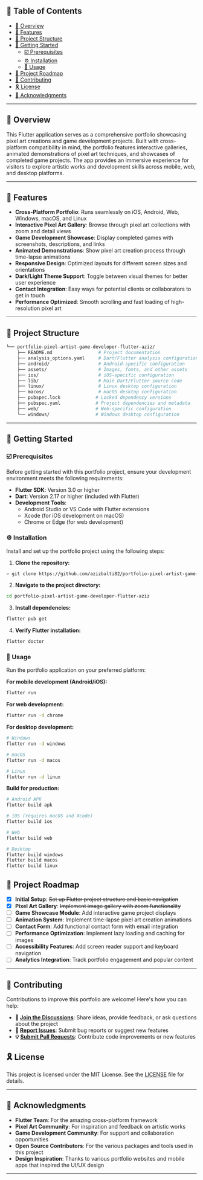 

## 🔗 Table of Contents

- [📍 Overview](#-overview)
- [👾 Features](#-features)
- [📁 Project Structure](#-project-structure)
- [🚀 Getting Started](#-getting-started)
  - [☑️ Prerequisites](#-prerequisites)
  - [⚙️ Installation](#-installation)
  - [🤖 Usage](#-usage)
- [📌 Project Roadmap](#-project-roadmap)
- [🔰 Contributing](#-contributing)
- [🎗 License](#-license)
- [🙌 Acknowledgments](#-acknowledgments)

---

## 📍 Overview

This Flutter application serves as a comprehensive portfolio showcasing pixel art creations and game development projects. Built with cross-platform compatibility in mind, the portfolio features interactive galleries, animated demonstrations of pixel art techniques, and showcases of completed game projects. The app provides an immersive experience for visitors to explore artistic works and development skills across mobile, web, and desktop platforms.

---

## 👾 Features

- **Cross-Platform Portfolio**: Runs seamlessly on iOS, Android, Web, Windows, macOS, and Linux
- **Interactive Pixel Art Gallery**: Browse through pixel art collections with zoom and detail views
- **Game Development Showcase**: Display completed games with screenshots, descriptions, and links
- **Animated Demonstrations**: Show pixel art creation process through time-lapse animations
- **Responsive Design**: Optimized layouts for different screen sizes and orientations
- **Dark/Light Theme Support**: Toggle between visual themes for better user experience
- **Contact Integration**: Easy ways for potential clients or collaborators to get in touch
- **Performance Optimized**: Smooth scrolling and fast loading of high-resolution pixel art

---

## 📁 Project Structure

```sh
└── portfolio-pixel-artist-game-developer-flutter-aziz/
    ├── README.md                 # Project documentation
    ├── analysis_options.yaml     # Dart/Flutter analysis configuration
    ├── android/                  # Android-specific configuration
    ├── assets/                   # Images, fonts, and other assets
    ├── ios/                      # iOS-specific configuration
    ├── lib/                      # Main Dart/Flutter source code
    ├── linux/                    # Linux desktop configuration
    ├── macos/                    # macOS desktop configuration
    ├── pubspec.lock             # Locked dependency versions
    ├── pubspec.yaml             # Project dependencies and metadata
    ├── web/                     # Web-specific configuration
    └── windows/                 # Windows desktop configuration
```

---

## 🚀 Getting Started

### ☑️ Prerequisites

Before getting started with this portfolio project, ensure your development environment meets the following requirements:

- **Flutter SDK**: Version 3.0 or higher
- **Dart**: Version 2.17 or higher (included with Flutter)
- **Development Tools**: 
  - Android Studio or VS Code with Flutter extensions
  - Xcode (for iOS development on macOS)
  - Chrome or Edge (for web development)

### ⚙️ Installation

Install and set up the portfolio project using the following steps:

1. **Clone the repository:**
```sh
> git clone https://github.com/azizbalti82/portfolio-pixel-artist-game-developer-flutter-aziz
```

2. **Navigate to the project directory:**
```sh
cd portfolio-pixel-artist-game-developer-flutter-aziz
```

3. **Install dependencies:**
```sh
flutter pub get
```

4. **Verify Flutter installation:**
```sh
flutter doctor
```

### 🤖 Usage

Run the portfolio application on your preferred platform:

**For mobile development (Android/iOS):**
```sh
flutter run
```

**For web development:**
```sh
flutter run -d chrome
```

**For desktop development:**
```sh
# Windows
flutter run -d windows

# macOS
flutter run -d macos

# Linux
flutter run -d linux
```

**Build for production:**
```sh
# Android APK
flutter build apk

# iOS (requires macOS and Xcode)
flutter build ios

# Web
flutter build web

# Desktop
flutter build windows
flutter build macos
flutter build linux
```


## 📌 Project Roadmap

- [x] **Initial Setup**: ~~Set up Flutter project structure and basic navigation~~
- [x] **Pixel Art Gallery**: ~~Implement image gallery with zoom functionality~~
- [ ] **Game Showcase Module**: Add interactive game project displays
- [ ] **Animation System**: Implement time-lapse pixel art creation animations
- [ ] **Contact Form**: Add functional contact form with email integration
- [ ] **Performance Optimization**: Implement lazy loading and caching for images
- [ ] **Accessibility Features**: Add screen reader support and keyboard navigation
- [ ] **Analytics Integration**: Track portfolio engagement and popular content

---

## 🔰 Contributing

Contributions to improve this portfolio are welcome! Here's how you can help:

- **💬 [Join the Discussions](https://github.com/azizbalti82/portfolio-pixel-artist-game-developer-flutter-aziz/discussions)**: Share ideas, provide feedback, or ask questions about the project
- **🐛 [Report Issues](https://github.com/azizbalti82/portfolio-pixel-artist-game-developer-flutter-aziz/issues)**: Submit bug reports or suggest new features
- **💡 [Submit Pull Requests](https://github.com/azizbalti82/portfolio-pixel-artist-game-developer-flutter-aziz/pulls)**: Contribute code improvements or new features


## 🎗 License

This project is licensed under the MIT License. See the [LICENSE](LICENSE) file for details.

---

## 🙌 Acknowledgments

- **Flutter Team**: For the amazing cross-platform framework
- **Pixel Art Community**: For inspiration and feedback on artistic works
- **Game Development Community**: For support and collaboration opportunities
- **Open Source Contributors**: For the various packages and tools used in this project
- **Design Inspiration**: Thanks to various portfolio websites and mobile apps that inspired the UI/UX design

----
